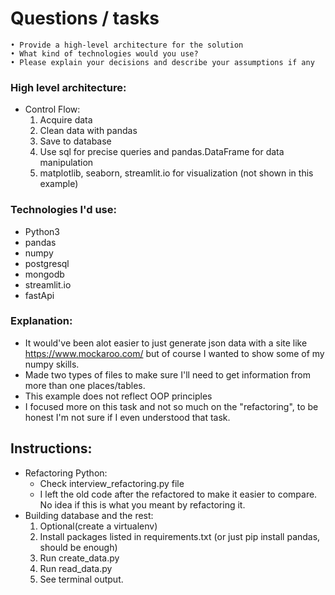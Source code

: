 # Questions / tasks
    • Provide a high-level architecture for the solution
    • What kind of technologies would you use?
    • Please explain your decisions and describe your assumptions if any

### High level architecture:
- Control Flow:
  1. Acquire data
  2. Clean data with pandas
  3. Save to database
  4. Use sql for precise queries and pandas.DataFrame for data manipulation
  5. matplotlib, seaborn, streamlit.io for visualization (not shown in this example)

### Technologies I'd use:
- Python3
- pandas
- numpy
- postgresql
- mongodb
- streamlit.io
- fastApi

### Explanation:
- It would've been alot easier to just generate json data with a site like https://www.mockaroo.com/
but of course I wanted to show some of my numpy skills.
- Made two types of files to make sure I'll need to get information from more than one places/tables.
- This example does not reflect OOP principles
- I focused more on this task and not so much on the "refactoring", to be honest
I'm not sure if I even understood that task.

## Instructions:
  - Refactoring Python:
    - Check interview_refactoring.py file
    - I left the old code after the refactored to make it easier to compare. No idea if this is what you meant by refactoring it.
  - Building database and the rest:
    1. Optional(create a virtualenv)
    2. Install packages listed in requirements.txt (or just pip install pandas, should be enough)
    3. Run create_data.py
    4. Run read_data.py
    5. See terminal output.
